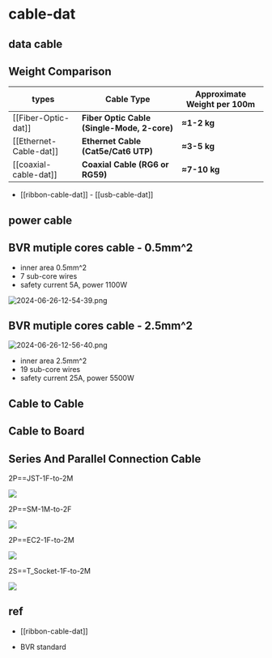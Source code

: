 
# cable-dat


## data cable 

## Weight Comparison

| types                  | Cable Type                                  | Approximate Weight per 100m |
| ---------------------- | ------------------------------------------- | --------------------------- |
| [[Fiber-Optic-dat]]    | **Fiber Optic Cable (Single-Mode, 2-core)** | **≈1-2 kg**                 |
| [[Ethernet-Cable-dat]] | **Ethernet Cable (Cat5e/Cat6 UTP)**         | **≈3-5 kg**                 |
| [[coaxial-cable-dat]]  | **Coaxial Cable (RG6 or RG59)**             | **≈7-10 kg**                |



- [[ribbon-cable-dat]] - [[usb-cable-dat]]





## power cable 

## BVR mutiple cores cable - 0.5mm^2 

- inner area 0.5mm^2
- 7 sub-core wires 
- safety current 5A, power 1100W 

![2024-06-26-12-54-39.png](2024-06-26-12-54-39.png)


## BVR mutiple cores cable - 2.5mm^2 

![2024-06-26-12-56-40.png](2024-06-26-12-56-40.png)

- inner area 2.5mm^2
- 19 sub-core wires 
- safety current 25A, power 5500W 


## Cable to Cable 

## Cable to Board 

## Series And Parallel Connection Cable  

2P==JST-1F-to-2M

![](2025-05-12-14-09-23.png)

2P==SM-1M-to-2F

![](2025-05-12-18-56-25.png)

2P==EC2-1F-to-2M

![](2025-05-12-14-10-04.png)

2S==T_Socket-1F-to-2M

![](2025-05-12-14-11-12.png)




## ref 

- [[ribbon-cable-dat]]

- BVR standard 